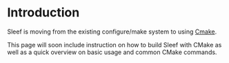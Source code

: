 Introduction
============

Sleef is moving from the existing configure/make system to using
[Cmake](http://www.cmake.org/).

This page will soon include instruction on how to build Sleef with CMake as
well as a quick overview on basic usage and common CMake commands.
